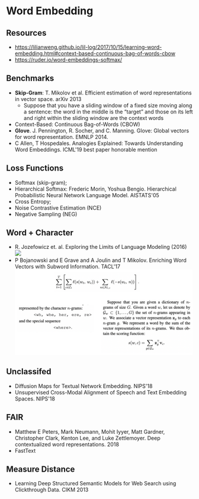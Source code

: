 # Word Embedding

## Resources
- https://lilianweng.github.io/lil-log/2017/10/15/learning-word-embedding.html#context-based-continuous-bag-of-words-cbow
- https://ruder.io/word-embeddings-softmax/

## Benchmarks
- **Skip-Gram**: T. Mikolov et al. Efficient estimation of word representations in vector space. arXiv 2013
	- Suppose that you have a sliding window of a fixed size moving along a sentence: the word in the middle is the “target” and those on its left and right within the sliding window are the context words
- Context-Based: Continuous Bag-of-Words (CBOW)
- **Glove**. J. Pennington, R. Socher, and C. Manning. Glove: Global vectors for word representation. EMNLP 2014.
- C Allen, T Hospedales. Analogies Explained: Towards Understanding Word Embeddings. ICML'19 best paper honorable mention

## Loss Functions
- Softmax (skip-gram);
- Hierarchical Softmax: Frederic Morin, Yoshua Bengio. Hierarchical Probabilistic Neural Network Language Model. AISTATS'05
- Cross Entropy;
- Noise Contrastive Estimation (NCE)
- Negative Sampling (NEG)

## Word + Character
- R. Jozefowicz et. al. Exploring the Limits of Language Modeling (2016)
	<img src = '/Weak-Unsupervised/images/limit-lm.png' width = '500px'>
- P Bojanowski and E Grave and A Joulin and T Mikolov. Enriching Word Vectors with Subword Information. TACL'17
	<img src = '/Weak-Unsupervised/images/fastText.png' width = '500px'>

## Unclassifed
- Diffusion Maps for Textual Network Embedding. NIPS'18
- Unsupervised Cross-Modal Alignment of Speech and Text Embedding Spaces. NIPS'18

## FAIR
- Matthew E Peters, Mark Neumann, Mohit Iyyer, Matt Gardner, Christopher Clark, Kenton Lee, and Luke Zettlemoyer. Deep contextualized word representations. 2018
- FastText

## Measure Distance
- Learning Deep Structured Semantic Models for Web Search using Clickthrough Data. CIKM 2013